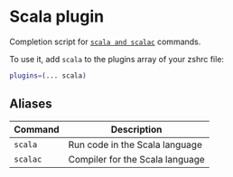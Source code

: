 # Scala plugin

Completion script for [`scala and scalac`](https://www.scala-lang.org/) commands.

To use it, add `scala` to the plugins array of your zshrc file:

```zsh
plugins=(... scala)
```

## Aliases

| Command  | Description                     |
| -------- | ------------------------------- |
| `scala`  | Run code in the Scala language  |
| `scalac` | Compiler for the Scala language |
